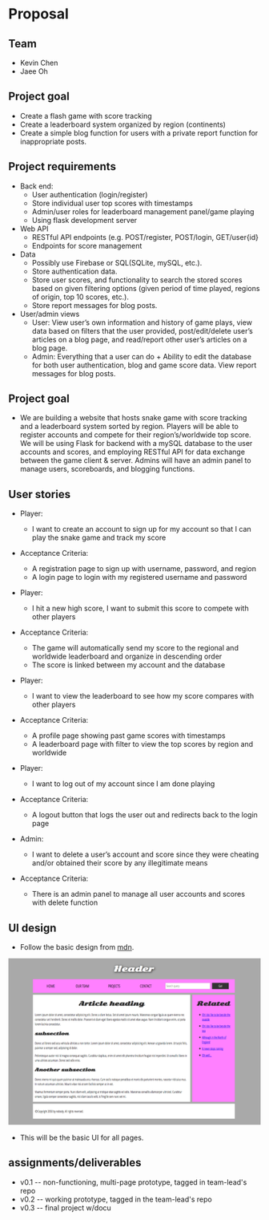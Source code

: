 # Proposal


## Team
* Kevin Chen
* Jaee Oh

## Project goal
* Create a flash game with score tracking
* Create a leaderboard system organized by region (continents)
* Create a simple blog function for users with a private report function for inappropriate posts.

## Project requirements
* Back end:
    * User authentication (login/register)
    * Store individual user top scores with timestamps
    * Admin/user roles for leaderboard management panel/game playing
    * Using flask development server
* Web API
    * RESTful API endpoints (e.g. POST/register, POST/login, GET/user{id}
    * Endpoints for score management
* Data
    * Possibly use Firebase or SQL(SQLite, mySQL, etc.).
    * Store authentication data.
    * Store user scores, and functionality to search the stored scores based on given filtering options (given period of time played, regions of origin, top 10 scores, etc.).
    * Store report messages for blog posts.
* User/admin views
    * User: View user’s own information and history of game plays, view data based on filters that the user provided, post/edit/delete user’s articles on a blog page, and read/report other user’s articles on a blog page.
    * Admin: Everything that a user can do + Ability to edit the database for both user authentication, blog and game score data. View report messages for blog posts.

## Project goal
* We are building a website that hosts snake game with score tracking and a leaderboard system sorted by region. Players will be able to register accounts and compete for their region’s/worldwide top score. We will be using Flask for backend with a mySQL database to the user accounts and scores, and employing RESTful API for data exchange between the game client & server. Admins will have an admin panel to manage users, scoreboards, and blogging functions.

## User stories
* Player:
    * I want to create an account to sign up for my account so that I can play the snake game and track my score
* Acceptance Criteria:
    * A registration page to sign up with username, password, and region 
    * A login page to login with my registered username and password

* Player:
    * I hit a new high score, I want to submit this score to compete with other players
* Acceptance Criteria:
    * The game will automatically send my score to the regional and worldwide leaderboard and organize in descending order
    * The score is linked between my account and the database

* Player:
    * I want to view the leaderboard to see how my score compares with other players
* Acceptance Criteria:
    * A profile page showing past game scores with timestamps
    * A leaderboard page with filter to view the top scores by region and worldwide

* Player:
    * I want to log out of my account since I am done playing
* Acceptance Criteria:
    * A logout button that logs the user out and redirects back to the login page

* Admin:
    * I want to delete a user’s account and score since they were cheating and/or obtained their score by any illegitimate means
* Acceptance Criteria:
    * There is an admin panel to manage all user accounts and scores with delete function

## UI design
* Follow the basic design from [mdn](https://developer.mozilla.org/en-US/docs/Learn_web_development/Core/Structuring_content/Structuring_documents).

![Alternative image text](../fig/sample-website.png)

* This will be the basic UI for all pages.

## assignments/deliverables
* v0.1 -- non-functioning, multi-page prototype, tagged in team-lead's repo
* v0.2 -- working prototype, tagged in the team-lead's repo
* v0.3 -- final project w/docu
